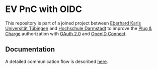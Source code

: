 # EV PnC with OIDC

This repository is part of a joined project between [Eberhard Karls Universität Tübingen](https://uni-tuebingen.de) and [Hochschule Darmstadt](https://h-da.de) to improve the [Plug & Charge](https://de.wikipedia.org/wiki/ISO_15118) authorization with [OAuth 2.0](https://datatracker.ietf.org/doc/html/rfc6749) and [OpenID Connect](https://openid.net/specs/openid-connect-core-1_0.html).


## Documentation

A detailed communication flow is described [here](./docs.md).
